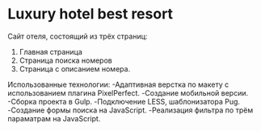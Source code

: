 # Luxury hotel best resort 

Сайт отеля, состоящий из трёх страниц:
1. Главная страница
2. Страница поиска номеров
3. Страница с описанием номера.

Использованные технологии:
-Адаптивная верстка по макету с использованием плагина PixelPerfect. 
-Создание мобильной версии.
-Сборка проекта в Gulp.
-Подключение LESS, шаблонизатора Pug.
-Создание формы поиска на JavaScript.
-Реализация фильтра по трём параматрам на JavaScript.

